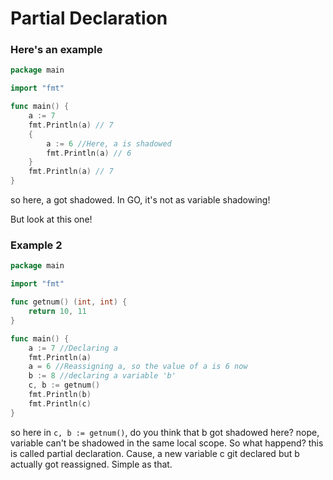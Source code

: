 # Partial Declaration

### Here's an example

```go
package main

import "fmt"

func main() {
    a := 7
    fmt.Println(a) // 7
    {
        a := 6 //Here, a is shadowed
        fmt.Println(a) // 6
    }
    fmt.Println(a) // 7
}
```
so here, a got shadowed. In GO, it's not as variable shadowing!

But look at this one!

### Example 2
```go
package main

import "fmt"

func getnum() (int, int) {
    return 10, 11
}

func main() {
    a := 7 //Declaring a
    fmt.Println(a)
    a = 6 //Reassigning a, so the value of a is 6 now
    b := 8 //declaring a variable 'b'
    c, b := getnum()
    fmt.Println(b)
    fmt.Println(c)
}
```
so here in `c, b := getnum()`, do you think that b got shadowed here? nope, variable can't be shadowed in the same local scope.
So what happend? this is called partial declaration. Cause, a new variable c git declared but b actually got reassigned. 
Simple as that. 
